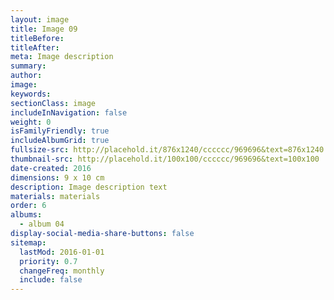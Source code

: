```yaml
---
layout: image
title: Image 09
titleBefore:
titleAfter:
meta: Image description
summary:
author:
image:
keywords:
sectionClass: image
includeInNavigation: false
weight: 0
isFamilyFriendly: true
includeAlbumGrid: true
fullsize-src: http://placehold.it/876x1240/cccccc/969696&text=876x1240
thumbnail-src: http://placehold.it/100x100/cccccc/969696&text=100x100
date-created: 2016
dimensions: 9 x 10 cm
description: Image description text
materials: materials
order: 6
albums:
  - album 04
display-social-media-share-buttons: false
sitemap:
  lastMod: 2016-01-01
  priority: 0.7
  changeFreq: monthly
  include: false
---
```

